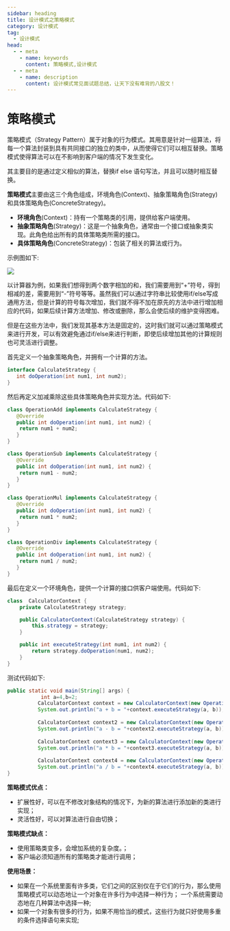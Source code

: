 ```yaml
---
sidebar: heading
title: 设计模式之策略模式
category: 设计模式
tag:
  - 设计模式
head:
  - - meta
    - name: keywords
      content: 策略模式,设计模式
  - - meta
    - name: description
      content: 设计模式常见面试题总结，让天下没有难背的八股文！
---
```


# 策略模式

策略模式（Strategy Pattern）属于对象的行为模式。其用意是针对一组算法，将每一个算法封装到具有共同接口的独立的类中，从而使得它们可以相互替换。策略模式使得算法可以在不影响到客户端的情况下发生变化。

其主要目的是通过定义相似的算法，替换if else 语句写法，并且可以随时相互替换。

**策略模式**主要由这三个角色组成，环境角色(Context)、抽象策略角色(Strategy)和具体策略角色(ConcreteStrategy)。

- **环境角色**(Context)：持有一个策略类的引用，提供给客户端使用。
- **抽象策略角色**(Strategy)：这是一个抽象角色，通常由一个接口或抽象类实现。此角色给出所有的具体策略类所需的接口。
- **具体策略角色**(ConcreteStrategy)：包装了相关的算法或行为。

示例图如下:

![](http://img.topjavaer.cn/img/策略模式.png)

以计算器为例，如果我们想得到两个数字相加的和，我们需要用到“+”符号，得到相减的差，需要用到“-”符号等等。虽然我们可以通过字符串比较使用if/else写成通用方法，但是计算的符号每次增加，我们就不得不加在原先的方法中进行增加相应的代码，如果后续计算方法增加、修改或删除，那么会使后续的维护变得困难。

但是在这些方法中，我们发现其基本方法是固定的，这时我们就可以通过策略模式来进行开发，可以有效避免通过if/else来进行判断，即使后续增加其他的计算规则也可灵活进行调整。

首先定义一个抽象策略角色，并拥有一个计算的方法。

```java
interface CalculateStrategy {
   int doOperation(int num1, int num2);
}
```

然后再定义加减乘除这些具体策略角色并实现方法。代码如下:

```java
class OperationAdd implements CalculateStrategy {
   @Override
   public int doOperation(int num1, int num2) {
   	return num1 + num2;
   }
}

class OperationSub implements CalculateStrategy {
   @Override
   public int doOperation(int num1, int num2) {
   	return num1 - num2;
   }
}

class OperationMul implements CalculateStrategy {
   @Override
   public int doOperation(int num1, int num2) {
   	return num1 * num2;
   }
}

class OperationDiv implements CalculateStrategy {
   @Override
   public int doOperation(int num1, int num2) {
   	return num1 / num2;
   }
}
```

最后在定义一个环境角色，提供一个计算的接口供客户端使用。代码如下:

```java
class  CalculatorContext {
	private CalculateStrategy strategy;

	public CalculatorContext(CalculateStrategy strategy) {
		this.strategy = strategy;
	}

	public int executeStrategy(int num1, int num2) {
		return strategy.doOperation(num1, num2);
	}
}
```

测试代码如下:

```java
public static void main(String[] args) {
  		   int a=4,b=2;
		  CalculatorContext context = new CalculatorContext(new OperationAdd());    
	      System.out.println("a + b = "+context.executeStrategy(a, b));
	 
	      CalculatorContext context2 = new CalculatorContext(new OperationSub());      
	      System.out.println("a - b = "+context2.executeStrategy(a, b));
	 
	      CalculatorContext context3 = new CalculatorContext(new OperationMul());    
	      System.out.println("a * b = "+context3.executeStrategy(a, b));
	
	      CalculatorContext context4 = new CalculatorContext(new OperationDiv());    
	      System.out.println("a / b = "+context4.executeStrategy(a, b));
}
```

**策略模式优点：**

- 扩展性好，可以在不修改对象结构的情况下，为新的算法进行添加新的类进行实现；
- 灵活性好，可以对算法进行自由切换；

**策略模式缺点：**

- 使用策略类变多，会增加系统的复杂度。；
- 客户端必须知道所有的策略类才能进行调用；

**使用场景：**

- 如果在一个系统里面有许多类，它们之间的区别仅在于它们的行为，那么使用策略模式可以动态地让一个对象在许多行为中选择一种行为；
  一个系统需要动态地在几种算法中选择一种;
- 如果一个对象有很多的行为，如果不用恰当的模式，这些行为就只好使用多重的条件选择语句来实现;

